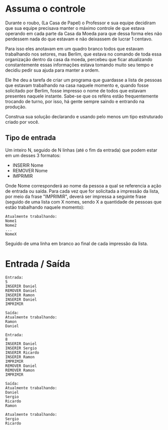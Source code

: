 # Assuma o controle

Durante o roubo, (La Casa de Papel) o Professor e sua equipe decidiram que sua equipe precisava manter o máximo controle de que estava operando em cada parte da Casa da Moeda para que dessa forma eles não perdessem nada do que estavam e não deixassem de lucrar 1 centavo.

Para isso eles anotavam em um quadro branco todos que estavam trabalhando nos setores, mas Berlim, que estava no comando de toda essa organização dentro da casa da moeda, percebeu que ficar atualizando constantemente essas informações estava tomando muito seu tempo e decidiu pedir sua ajuda para manter a ordem.

Ele lhe deu a tarefa de criar um programa que guardasse a lista de pessoas que estavam trabalhando na casa naquele momento e, quando fosse solicitado por Berlim, fosse impresso o nome de todos que estavam presentes naquele instante. Sabe-se que os reféns estão frequentemente trocando de turno, por isso, há gente sempre saindo e entrando na produção.

Construa sua solução declarando e usando pelo menos um tipo estruturado criado por você.

## Tipo de entrada

Um inteiro N, seguido de N linhas (até o fim da entrada) que podem estar em um desses 3 formatos:

- INSERIR Nome 
- REMOVER Nome   
- IMPRIMIR

Onde Nome corresponderá ao nome da pessoa a qual se referencia a ação de entrada ou saída. Para cada vez que for solicitada a impressão da lista, por meio da frase "IMPRIMIR", deverá ser impressa a seguinte frase (seguido de uma lista com X nomes, sendo X a quantidade de pessoas que estão trabalhando naquele momento):

```
Atualmente trabalhando:
Nome1
Nome2
...
NomeX
```

Seguido de uma linha em branco ao final de cada impressão da lista.

# Entrada / Saída

```
Entrada:
5
INSERIR Daniel
REMOVER Daniel
INSERIR Ramon
INSERIR Daniel
IMPRIMIR	

Saída:
Atualmente trabalhando:
Ramon
Daniel
```
```
Entrada:
8
INSERIR Daniel
INSERIR Sergio
INSERIR Ricardo
INSERIR Ramon
IMPRIMIR
REMOVER Daniel
REMOVER Ramon
IMPRIMIR	

Saída:
Atualmente trabalhando:
Daniel
Sergio
Ricardo
Ramon

Atualmente trabalhando:
Sergio
Ricardo
```